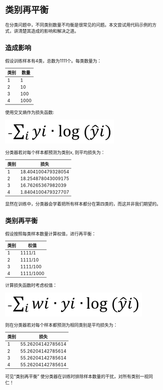# 类别再平衡

在分类问题中，不同类别数量不均衡是很常见的问题。本文尝试用代码示例的方式，讲清楚其造成的影响和解决之道。

## 造成影响
假设训练样本有4类，总数为1111个。每类数量为：

类别 | 数量 |
|---|---|
|1|1|
|2|10|
|3|100|
|4|1000|

使用交叉熵作为损失函数:

![image](https://github.com/foamliu/Class-Rebalancing/raw/master/images/no_rebal.png)

分类器若对每个样本都预测为类别x, 则平均损失为：

类别 | 损失 |
|---|---|
|1|18.404100479328054|
|2|18.254878043009175|
|3|16.76265367982039|
|4|1.8404100479327707|

显然在训练中，分类器会学着把所有样本都分在第四类的，而这并非我们期望的。

## 类别再平衡

假设按照每类样本数量计算权值，进行再平衡：

类别 | 权值 |
|---|---|
|1|1111/1|
|2|1111/10|
|3|1111/100|
|4|1111/1000|

计算损失函数时考虑权值：

![image](https://github.com/foamliu/Class-Rebalancing/raw/master/images/class_rebal.png)

则在分类器若对每个样本都预测为相同类别是平均损失为：

类别 | 损失 |
|---|---|
|1|55.26204142785614|
|2|55.26204142785614|
|3|55.26204142785614|
|4|55.26204142785614|

可见“类别再平衡” 使分类器在训练时排除样本数量的干扰，对所有类别一视同仁！